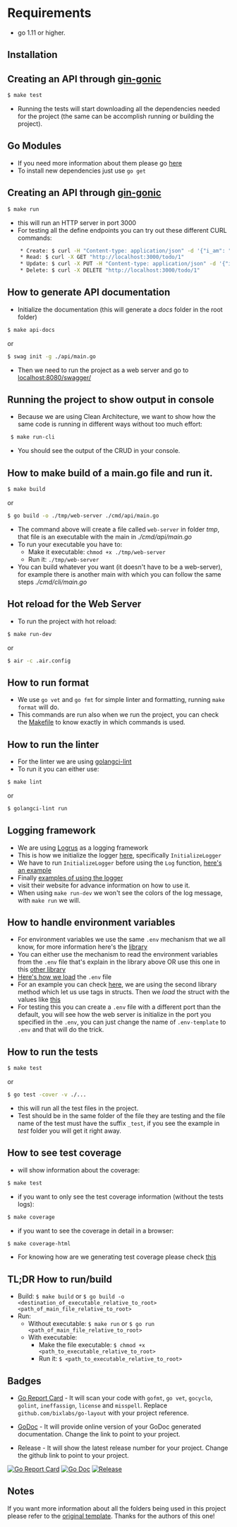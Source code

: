 # Requirements

* go 1.11 or higher.

## Installation

## Creating an API through [gin-gonic](https://github.com/gin-gonic/gin)

```bash
$ make test
```
* Running the tests will start downloading all the dependencies needed for the project (the same can be accomplish running or building the project).

## Go Modules
* If you need more information about them please go [here](https://github.com/golang/go/wiki/Modules#how-to-define-a-module)
* To install new dependencies just use `go get`

## Creating an API through [gin-gonic](https://github.com/gin-gonic/gin)

```bash
$ make run
```

* this will run an HTTP server in port 3000
* For testing all the define endpoints you can try out these different CURL commands:
```bash
    * Create: $ curl -H "Content-type: application/json" -d '{"i_am": "1", "title": "Some Todo Title", "the_rest": "description", "when_finish": "2018-12-06T14:26:40.623Z"}' "http://localhost:3000/todo"
    * Read: $ curl -X GET "http://localhost:3000/todo/1"
    * Update: $ curl -X PUT -H "Content-type: application/json" -d '{"i_am": "1", "title": "Some Todo Title", "the_rest": "description", "when_finish": "2018-12-06T14:26:40.623Z"}' "http://localhost:3000/todo"
    * Delete: $ curl -X DELETE "http://localhost:3000/todo/1"
```

## How to generate API documentation
* Initialize the documentation (this will generate a _docs_ folder in the root folder)
```bash
$ make api-docs
```
or
```bash
$ swag init -g ./api/main.go
```
* Then we need to run the project as a web server and go to [localhost:8080/swagger/](http://localhost:8080/swagger/index.html#)

    
## Running the project to show output in console

* Because we are using Clean Architecture, we want to show how the same code is running in different ways without too much effort:
```bash
 $ make run-cli
```
* You should see the output of the CRUD in your console.

## How to make build of a main.go file and run it.

```bash
$ make build
```
or 

```bash
$ go build -o ./tmp/web-server ./cmd/api/main.go
```
* The command above will create a file called `web-server` in folder _tmp_, that file is an executable with the main in _./cmd/api/main.go_
* To run your executable you have to:
    * Make it executable: `chmod +x ./tmp/web-server`
    * Run it: `./tmp/web-server`
* You can build whatever you want (it doesn't have to be a web-server), for example there is another main with which you can follow the same steps _./cmd/cli/main.go_

## Hot reload for the Web Server

* To run the project with hot reload: 
```bash
$ make run-dev
```
or 

```bash
$ air -c .air.config
```


## How to run format

* We use `go vet` and `go fmt` for simple linter and formatting, running `make format` will do.
* This commands are run also when we run the project, you can check the [Makefile](./Makefile) to know exactly in which commands is used.

## How to run the linter

* For the linter we are using [golangci-lint](https://github.com/golangci/golangci-lint)
* To run it you can either use:
```bash
$ make lint
```
or 

```bash
$ golangci-lint run
```

## Logging framework

* We are using [Logrus](https://github.com/sirupsen/logrus) as a logging framework
* This is how we initialize the logger [here](./tools/logger.go), specifically `InitializeLogger`
* We have to run `InitializeLogger` before using the `Log` function, [here's an example](./cmd/api/main.go)
* Finally [examples of using the logger](todo/interactors/todo_handler.go)
* visit their website for advance information on how to use it.
* When using `make run-dev` we won't see the colors of the log message, with `make run` we will.

## How to handle environment variables

* For environment variables we use the same `.env` mechanism that we all know, for more information here's the [library](https://github.com/joho/godotenv)
* You can either use the mechanism to read the environment variables from the `.env` file that's explain in the library above OR use this one in this [other library](https://github.com/caarlos0/env)
* [Here's how we load](./cmd/api/main.go#L6) the `.env` file
* For an example you can check [here](./api/todo.go#L15), we are using the second library method which let us use tags in structs. Then we _load_ the struct with the values like [this](./api/todo.go#L21)
* For testing this you can create a `.env` file with a different port than the default, you will see how the web server is initialize in the port you specified in the `.env`, you can just change the name of `.env-template` to `.env` and that will do the trick.

## How to run the tests

```bash
$ make test
```
or 

```bash
$ go test -cover -v ./...
```
* this will run all the test files in the project.
* Test should be in the same folder of the file they are testing and the file name of the test must have the suffix `_test`, if you see the example in _test_ folder you will get it right away.

## How to see test coverage
* will show information about the coverage: 
```bash
$ make test
```
* if you want to only see the test coverage information (without the tests logs):


```bash
$ make coverage
```
* if you want to see the coverage in detail in a browser:

```bash
$ make coverage-html
```
* For knowing how are we generating test coverage please check [this](https://blog.golang.org/cover)

## TL;DR How to run/build

* Build:  `$ make build` or `$ go build -o <destination_of_executable_relative_to_root> <path_of_main_file_relative_to_root>`
* Run:
    * Without executable: `$ make run` or `$ go run <path_of_main_file_relative_to_root>`
    * With executable:
        * Make the file executable: `$ chmod +x <path_to_executable_relative_to_root>`
        * Run it: `$ <path_to_executable_relative_to_root>`

## Badges

* [Go Report Card](https://goreportcard.com/) - It will scan your code with `gofmt`, `go vet`, `gocyclo`, `golint`, `ineffassign`, `license` and `misspell`. Replace `github.com/bixlabs/go-layout` with your project reference.

* [GoDoc](http://godoc.org) - It will provide online version of your GoDoc generated documentation. Change the link to point to your project.

* Release - It will show the latest release number for your project. Change the github link to point to your project.

[![Go Report Card](https://goreportcard.com/badge/github.com/bixlabs/go-layout?style=flat-square)](https://goreportcard.com/report/github.com/bixlabs/go-layout)
[![Go Doc](https://img.shields.io/badge/godoc-reference-blue.svg?style=flat-square)](http://godoc.org/github.com/golang-standards/project-layout)
[![Release](https://img.shields.io/github/release/golang-standards/project-layout.svg?style=flat-square)](https://github.com/golang-standards/project-layout/releases/latest)

## Notes

If you want more information about all the folders being used in this project please refer to the [original template](https://github.com/golang-standards/project-layout). Thanks for the authors of this one!
